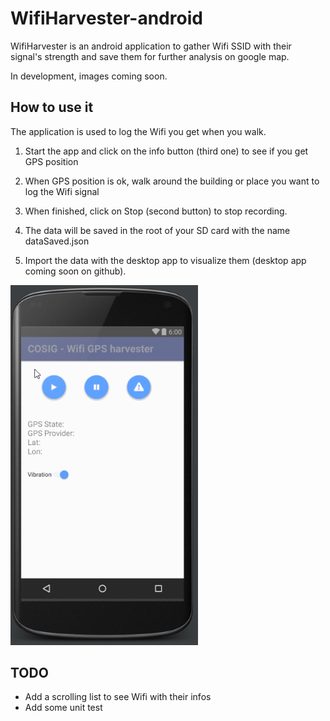# WifiHarvester-android
WifiHarvester is an android application to gather Wifi SSID with their signal's strength and save them for further analysis on google map.

In development, images coming soon.

## How to use it
The application is used to log the Wifi you get when you walk.

1. Start the app and click on the info button (third one) to see if you get GPS position

2. When GPS position is ok, walk around the building or place you want to log the Wifi signal

3. When finished, click on Stop (second button) to stop recording.

4. The data will be saved in the root of your SD card with the name dataSaved.json

5. Import the data with the desktop app to visualize them (desktop app coming soon on github).

<img src="gui.png" title="WifiHarvester - GUI" width="300px">

## TODO
- Add a scrolling list to see Wifi with their infos
- Add some unit test
